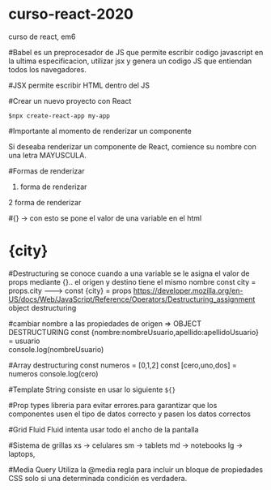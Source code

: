 # curso-react-2020
curso de react, em6


#Babel
es un preprocesador de JS que permite escribir codigo javascript en la ultima especificacion, utilizar jsx
y genera un codigo JS que entiendan todos los navegadores.


#JSX
permite escribir HTML dentro del JS


#Crear un nuevo proyecto con React
```
$npx create-react-app my-app
```

#Importante al momento de renderizar un componente

Si deseaba renderizar un componente de React, comience su nombre con una letra MAYUSCULA.

#Formas de renderizar

1. forma de renderizar
<Location></Location>

2 forma de renderizar
<Index/>


#{} -> con esto se pone el valor de una variable en el html
<h1>{city}</h1>

#Destructuring se conoce cuando a una variable se le asigna el valor de props mediante {}.. el origen y destino tiene el mismo nombre
const city = props.city ---> const {city} = props
https://developer.mozilla.org/en-US/docs/Web/JavaScript/Reference/Operators/Destructuring_assignment
object destructuring

#cambiar nombre a las propiedades de origen => OBJECT DESTRUCTURING
const {nombre:nombreUsuario,apellido:apellidoUsuario} = usuario  
console.log(nombreUsuario)


#Array destructuring
const numeros = [0,1,2]
const [cero,uno,dos]  = numeros
console.log(cero)

#Template String
consiste en usar lo siguiente `${}`

#Prop types
libreria para evitar errores.para garantizar que los componentes usen el tipo de datos correcto y pasen los datos correctos


#Grid Fluid
Fluid intenta usar todo el ancho de la pantalla

#Sistema de grillas
xs -> celulares
sm -> tablets
md -> notebooks
lg -> laptops, 

#Media Query
Utiliza la @media regla para incluir un bloque de propiedades CSS solo si una determinada condición es verdadera.































